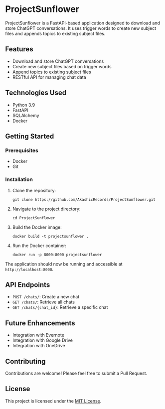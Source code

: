 # ProjectSunflower

ProjectSunflower is a FastAPI-based application designed to download and store ChatGPT conversations. It uses trigger words to create new subject files and appends topics to existing subject files.

## Features

- Download and store ChatGPT conversations
- Create new subject files based on trigger words
- Append topics to existing subject files
- RESTful API for managing chat data

## Technologies Used

- Python 3.9
- FastAPI
- SQLAlchemy
- Docker

## Getting Started

### Prerequisites

- Docker
- Git

### Installation

1. Clone the repository:
   ```
   git clone https://github.com/AkashicRecords/ProjectSunflower.git
   ```

2. Navigate to the project directory:
   ```
   cd ProjectSunflower
   ```

3. Build the Docker image:
   ```
   docker build -t projectsunflower .
   ```

4. Run the Docker container:
   ```
   docker run -p 8000:8000 projectsunflower
   ```

The application should now be running and accessible at `http://localhost:8000`.

## API Endpoints

- `POST /chats/`: Create a new chat
- `GET /chats/`: Retrieve all chats
- `GET /chats/{chat_id}`: Retrieve a specific chat

## Future Enhancements

- Integration with Evernote
- Integration with Google Drive
- Integration with OneDrive

## Contributing

Contributions are welcome! Please feel free to submit a Pull Request.

## License

This project is licensed under the [MIT License](LICENSE).
